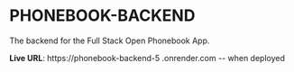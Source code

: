 ﻿# PHONEBOOK-BACKEND

The backend for the Full Stack Open Phonebook App.

**Live URL**: https://phonebook-backend-5
.onrender.com -- when deployed
